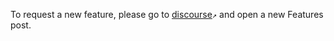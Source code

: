 <!-- "How to request a feature" -->

To request a new feature, please go to [discourse](https://discourse.maas.io/c/features/15)`↗` and open a new Features post.